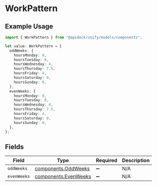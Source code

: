 # WorkPattern

## Example Usage

```typescript
import { WorkPattern } from "@apideck/unify/models/components";

let value: WorkPattern = {
  oddWeeks: {
    hoursMonday: 8,
    hoursTuesday: 8,
    hoursWednesday: 4,
    hoursThursday: 7.5,
    hoursFriday: 4,
    hoursSaturday: 0,
    hoursSunday: 0,
  },
  evenWeeks: {
    hoursMonday: 8,
    hoursTuesday: 8,
    hoursWednesday: 4,
    hoursThursday: 7.5,
    hoursFriday: 4,
    hoursSaturday: 0,
    hoursSunday: 0,
  },
};
```

## Fields

| Field                                                        | Type                                                         | Required                                                     | Description                                                  |
| ------------------------------------------------------------ | ------------------------------------------------------------ | ------------------------------------------------------------ | ------------------------------------------------------------ |
| `oddWeeks`                                                   | [components.OddWeeks](../../models/components/oddweeks.md)   | :heavy_minus_sign:                                           | N/A                                                          |
| `evenWeeks`                                                  | [components.EvenWeeks](../../models/components/evenweeks.md) | :heavy_minus_sign:                                           | N/A                                                          |